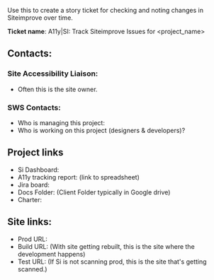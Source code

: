 Use this to create a story ticket for checking and noting changes in Siteimprove over time.

**Ticket name**: A11y|SI: Track Siteimprove Issues for <project_name>

## Contacts:

### Site Accessibility Liaison:
* Often this is the site owner.

### SWS Contacts:

* Who is managing this project:
* Who is working on this project (designers & developers)?

## Project links

* Si Dashboard:
* A11y tracking report: (link to spreadsheet)
* Jira board:
* Docs Folder: (Client Folder typically in Google drive)
* Charter:

## Site links:

* Prod URL:
* Build URL: (With site getting rebuilt, this is the site where the development happens)
* Test URL: (If Si is not scanning prod, this is the site that's getting scanned.)
